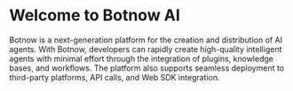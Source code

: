 # Welcome to Botnow AI

Botnow is a next-generation platform for the creation and distribution of AI agents. With Botnow, developers can rapidly create high-quality intelligent agents with minimal effort through the integration of plugins, knowledge bases, and workflows. The platform also supports seamless deployment to third-party platforms, API calls, and Web SDK integration.
